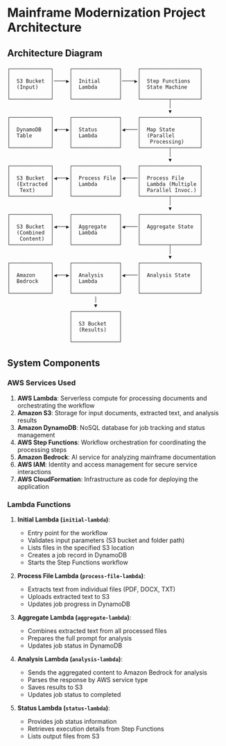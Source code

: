 # Mainframe Modernization Project Architecture

## Architecture Diagram

```
┌─────────────┐     ┌───────────────┐     ┌───────────────────┐
│             │     │               │     │                   │
│  S3 Bucket  │────▶│  Initial      │────▶│  Step Functions   │
│  (Input)    │     │  Lambda       │     │  State Machine    │
│             │     │               │     │                   │
└─────────────┘     └───────────────┘     └─────────┬─────────┘
                                                    │
                                                    ▼
┌─────────────┐     ┌───────────────┐     ┌───────────────────┐
│             │     │               │     │                   │
│  DynamoDB   │◀───▶│  Status       │◀────│  Map State        │
│  Table      │     │  Lambda       │     │  (Parallel        │
│             │     │               │     │   Processing)     │
└─────────────┘     └───────────────┘     └─────────┬─────────┘
                                                    │
                                                    ▼
┌─────────────┐     ┌───────────────┐     ┌───────────────────┐
│             │     │               │     │                   │
│  S3 Bucket  │◀───▶│  Process File │◀────│  Process File     │
│  (Extracted │     │  Lambda       │     │  Lambda (Multiple │
│   Text)     │     │               │     │  Parallel Invoc.) │
└─────────────┘     └───────────────┘     └─────────┬─────────┘
                                                    │
                                                    ▼
┌─────────────┐     ┌───────────────┐     ┌───────────────────┐
│             │     │               │     │                   │
│  S3 Bucket  │◀───▶│  Aggregate    │◀────│  Aggregate State  │
│  (Combined  │     │  Lambda       │     │                   │
│   Content)  │     │               │     │                   │
└─────────────┘     └───────────────┘     └─────────┬─────────┘
                                                    │
                                                    ▼
┌─────────────┐     ┌───────────────┐     ┌───────────────────┐
│             │     │               │     │                   │
│  Amazon     │◀───▶│  Analysis     │◀────│  Analysis State   │
│  Bedrock    │     │  Lambda       │     │                   │
│             │     │               │     │                   │
└─────────────┘     └───────────────┘     └───────────────────┘
                            │
                            ▼
                    ┌───────────────┐
                    │               │
                    │  S3 Bucket    │
                    │  (Results)    │
                    │               │
                    └───────────────┘
```

## System Components

### AWS Services Used

1. **AWS Lambda**: Serverless compute for processing documents and orchestrating the workflow
2. **Amazon S3**: Storage for input documents, extracted text, and analysis results
3. **Amazon DynamoDB**: NoSQL database for job tracking and status management
4. **AWS Step Functions**: Workflow orchestration for coordinating the processing steps
5. **Amazon Bedrock**: AI service for analyzing mainframe documentation
6. **AWS IAM**: Identity and access management for secure service interactions
7. **AWS CloudFormation**: Infrastructure as code for deploying the application

### Lambda Functions

1. **Initial Lambda (`initial-lambda`)**: 
   - Entry point for the workflow
   - Validates input parameters (S3 bucket and folder path)
   - Lists files in the specified S3 location
   - Creates a job record in DynamoDB
   - Starts the Step Functions workflow

2. **Process File Lambda (`process-file-lambda`)**: 
   - Extracts text from individual files (PDF, DOCX, TXT)
   - Uploads extracted text to S3
   - Updates job progress in DynamoDB

3. **Aggregate Lambda (`aggregate-lambda`)**: 
   - Combines extracted text from all processed files
   - Prepares the full prompt for analysis
   - Updates job status in DynamoDB

4. **Analysis Lambda (`analysis-lambda`)**: 
   - Sends the aggregated content to Amazon Bedrock for analysis
   - Parses the response by AWS service type
   - Saves results to S3
   - Updates job status to completed

5. **Status Lambda (`status-lambda`)**: 
   - Provides job status information
   - Retrieves execution details from Step Functions
   - Lists output files from S3
